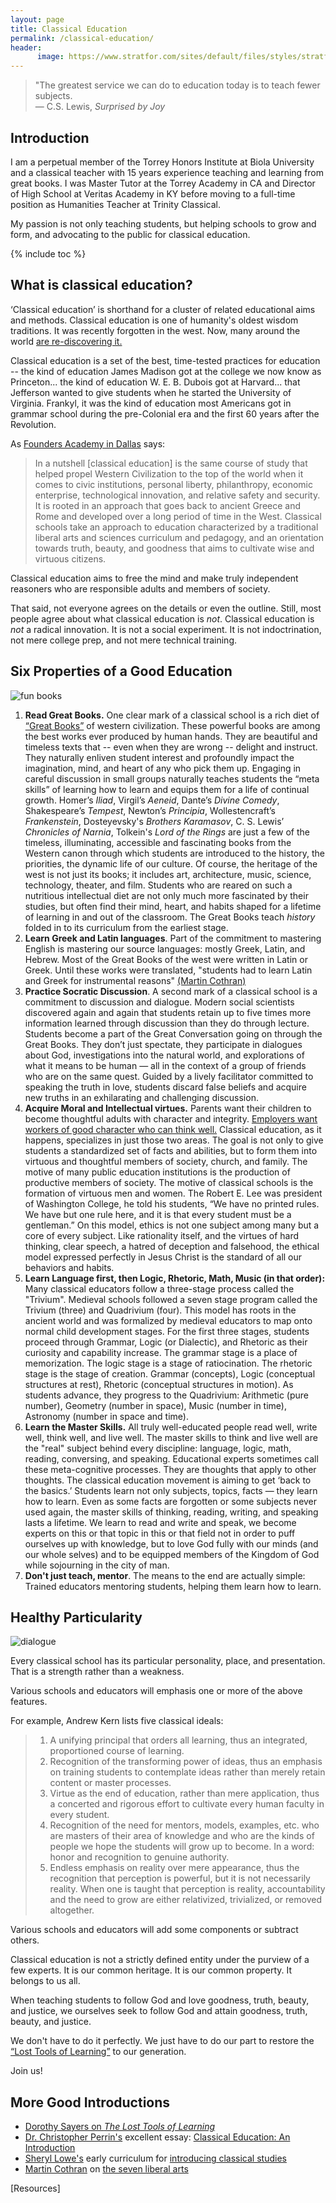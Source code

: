```yaml
---
layout: page
title: Classical Education
permalink: /classical-education/
header:
      image: https://www.stratfor.com/sites/default/files/styles/stratfor_full/public/main/images/athens-jerusalem.jpg?itok=PUGDe6ab
---
```


>"The greatest service we can do to education today is to teach fewer subjects.  
― C.S. Lewis, *Surprised by Joy*

## Introduction

I am a perpetual member of the Torrey Honors Institute at Biola University and a classical teacher with 15 years experience teaching and learning from great books. I was Master Tutor at the Torrey Academy in CA and Director of High School at Veritas Academy in KY before moving to a full-time position as Humanities Teacher at Trinity Classical. 

My passion is not only teaching students, but helping schools to grow and form, and advocating to the public for classical education. 

{% include toc %}


## What is classical education?

‘Classical education’ is shorthand for a cluster of related educational aims and methods.  Classical education is one of humanity's oldest wisdom traditions. It was recently forgotten in the west. Now, many around the world [are re-discovering it.](http://www.patheos.com/blogs/geneveith/2013/06/classical-education-in-the-news/)

Classical education is a set of the best, time-tested practices for education -- the kind of education James Madison got at the college we now know as Princeton... the kind of education W. E. B. Dubois got at Harvard... that Jefferson wanted to give students when he started the University of Virginia. Frankyl, it was the kind of education most Americans got in grammar school during the pre-Colonial era and the first 60 years after the Revolution. 

As [Founders Academy in Dallas](https://responsiveed.com/foundersdallas/about/what-is-classical/)  says: 

>In a nutshell [classical education] is the same course of study that helped propel Western Civilization to the top of the world when it comes to civic institutions, personal liberty, philanthropy, economic enterprise, technological innovation, and relative safety and security. It is rooted in an approach that goes back to ancient Greece and Rome and developed over a long period of time in the West. Classical schools take an approach to education characterized by a traditional liberal arts and sciences curriculum and pedagogy, and an orientation towards truth, beauty, and goodness that aims to cultivate wise and virtuous citizens.

Classical education aims to free the mind and make truly independent reasoners who are responsible adults and members of society. 

That said, not everyone agrees on the details or even the outline. Still, most people agree about what classical education is *not*. Classical education is *not* a radical innovation. It is not a social experiment. It is not indoctrination, not mere college prep, and not mere technical training. 

## Six Properties of a Good Education

![fun books](http://keithbuhler.com/images/fun-books3.png)


1. **Read Great Books.** One clear mark of a classical school is a rich diet of [“Great Books”](https://en.wikipedia.org/wiki/Great_books) of western civilization. These powerful books are among the best works ever produced by human hands. They are beautiful and timeless texts that  -- even when they are  wrong -- delight and instruct.  They naturally enliven student interest and profoundly impact the imagination, mind, and heart of any who pick them up. Engaging in careful discussion in small groups naturally teaches students the “meta skills” of learning how to learn and equips them for a life of continual growth. Homer’s *Iliad*, Virgil’s *Aeneid*, Dante’s *Divine Comedy*, Shakespeare’s *Tempest*, Newton’s *Principia*, Wollestencraft’s *Frankenstein*, Dosteyevsky's *Brothers Karamasov*, C. S. Lewis’ *Chronicles of Narnia*, Tolkein's *Lord of the Rings* are just a few of the timeless, illuminating, accessible and fascinating books from the Western canon through which students are introduced to the history, the priorities, the dynamic life of our culture. Of course, the heritage of the west is not just its books; it includes art, architecture, music, science, technology, theater, and film. Students who are reared on such a nutritious intellectual diet are not only much more fascinated by their studies, but often find their mind, heart, and habits shaped for a lifetime of learning in and out of the classroom. The Great Books teach *history* folded in to its curriculum from the earliest stage. 
2. **Learn Greek and Latin languages**. Part of the commitment to mastering English is mastering our source languages: mostly Greek, Latin, and Hebrew. Most of the Great Books of the west were written in Latin or Greek. Until these works were translated, "students had to learn Latin and Greek for instrumental reasons" [(Martin Cothran)](https://youtu.be/dTi-R01HUIU?t=7m50s)
3. **Practice Socratic Discussion**. A second mark of a classical school is a commitment to discussion and dialogue. Modern social scientists discovered again and again that students retain up to five times more information learned through discussion than they do through lecture. Students become a part of the Great Conversation going on through the Great Books. They don’t just spectate, they participate in dialogues about God, investigations into the natural world, and explorations of what it means to be human — all in the context of a group of friends who are on the same quest. Guided by a lively facilitator committed to speaking the truth in love, students discard false beliefs and acquire new truths in an exhilarating and challenging discussion. 
4. **Acquire Moral and Intellectual virtues.** Parents want their children to become thoughtful adults with character and integrity. [Employers want workers of good character who can think well.](http://www.aarpworksearch.org/Inside/Pages/HowEmployableAmI.aspx) Classical education, as it happens, specializes in just those two areas. The goal is not only to give students a standardized set of facts and abilities, but to form them into virtuous and thoughtful members of society, church, and family. The motive of many public education institutions is the production of productive members of society. The motive of classical schools is the formation of virtuous men and women. The Robert E. Lee was president of Washington College, he told his students, “We have no printed rules. We have but one rule here, and it is that every student must be a gentleman.” On this model, ethics is not one subject among many but a core of every subject. Like rationality itself, and the virtues of hard thinking, clear speech, a hatred of deception and falsehood, the ethical model expressed perfectly in Jesus Christ is the standard of all our behaviors and habits. 
5. **Learn Language first, then Logic, Rhetoric, Math, Music (in that order):** Many classical educators follow a three-stage process called the "Trivium". Medieval schools followed a seven stage program called the Trivium (three) and Quadrivium (four). This model has roots in the ancient world and was formalized by medieval educators to map onto normal child development stages.  For the first three stages, students proceed through Grammar, Logic (or Dialectic), and Rhetoric as their curiosity and capability increase. The grammar stage is a place of memorization. The logic stage is a stage of ratiocination. The rhetoric stage is the stage of creation. Grammar (concepts), Logic (conceptual structures at rest), Rhetoric (conceptual structures in motion). As students advance, they progress to the Quadrivium: Arithmetic (pure number), Geometry (number in space), Music (number in time), Astronomy (number in space and time).
6. **Learn the Master Skills.** All truly well-educated people read well, write well, think well, and live well. The master skills to think and live well are the "real" subject behind every discipline: language, logic, math, reading, conversing, and speaking. Educational experts sometimes call these meta-cognitive processes. They are thoughts that apply to other thoughts. The classical education movement is aiming to get ‘back to the basics.’ Students learn not only subjects, topics, facts — they learn how to learn. Even as some facts are forgotten or some subjects never used again, the master skills of thinking, reading, writing, and speaking lasts a lifetime. We learn to read and write and speak, we become experts on this or that topic in this or that field not in order to puff ourselves up with knowledge, but to love God fully with our minds (and our whole selves) and to be equipped members of the Kingdom of God while sojourning in the city of man. 
6. **Don't just teach, mentor**. The means to the end are actually simple: Trained educators mentoring students, helping them learn how to learn. 



## Healthy Particularity
![dialogue](http://keithbuhler.com/images/fun-discussion.png)

Every classical school has its particular personality, place, and presentation. That is a strength rather than a weakness. 

Various schools and educators will emphasis one or more of the above features. 

For example, Andrew Kern lists five classical ideals: 

>1. A unifying principal that orders all learning, thus an integrated, proportioned course of learning.
> 2. Recognition of the transforming power of ideas, thus an emphasis on training students to contemplate ideas rather than merely retain content or master processes.
> 3. Virtue as the end of education, rather than mere application, thus a concerted and rigorous effort to cultivate every human faculty in every student.
> 4. Recognition of the need for mentors, models, examples, etc. who are masters of their area of knowledge and who are the kinds of people we hope the students will grow up to become. In a word: honor and recognition to genuine authority.
> 5. Endless emphasis on reality over mere appearance, thus the recognition that perception is powerful, but it is not necessarily reality. When one is taught that perception is reality, accountability and the need to grow are either relativized, trivialized, or removed altogether.



Various schools and educators will add some components or subtract others. 

Classical education is not a strictly defined entity under the purview of a few experts. It is our common heritage. It is our common property. It belongs to us all. 

When teaching students to follow God and love goodness, truth, beauty, and justice, we ourselves seek to follow God and attain goodness, truth, beauty, and justice.

We don't have to do it perfectly. We just have to do our part to restore the [“Lost Tools of Learning”](http://www.gbt.org/text/sayers.html) to our generation.  

Join us!


## More Good Introductions 

- [Dorothy Sayers on *The Lost Tools of Learning*](http://www.gbt.org/text/sayers.html)
- [Dr. Christopher Perrin's](http://classicalacademicpress.com/about-dr-christopher-perrin/) excellent essay: [Classical Education: An Introduction](https://drive.google.com/file/d/0B0CYQDZ8AWu8T29jRnRScmFGVGM/view?usp=sharing)
- [Sheryl Lowe's](http://www.memoriapress.com/about) early curriculum for [introducing classical studies](http://www.memoriapress.com/curriculum/introduction-classical-studies)
- [Martin Cothran](http://www.memoriapress.com/onlineschool/faculty/martin-cothran) on [the seven liberal arts](https://vimeo.com/85731207)

[Resources]